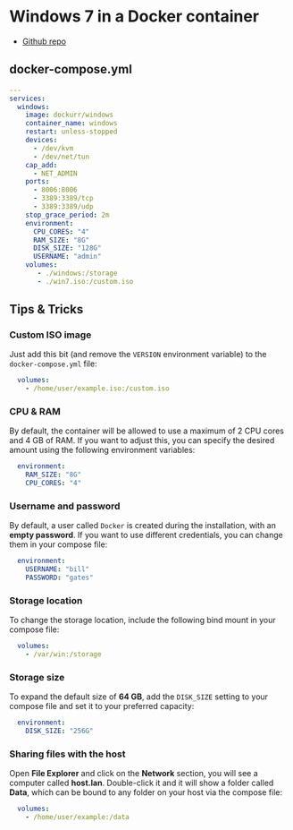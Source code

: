 # Windows 7 in a Docker container

- [Github repo](https://github.com/dockur/windows)


## docker-compose.yml
```yml
---
services:
  windows:
    image: dockurr/windows
    container_name: windows
    restart: unless-stopped
    devices:
      - /dev/kvm
      - /dev/net/tun
    cap_add:
      - NET_ADMIN
    ports:
      - 8006:8006
      - 3389:3389/tcp
      - 3389:3389/udp
    stop_grace_period: 2m
    environment:
      CPU_CORES: "4"
      RAM_SIZE: "8G"
      DISK_SIZE: "128G"
      USERNAME: "admin"
    volumes:
       - ./windows:/storage
       - ./win7.iso:/custom.iso
```

## Tips & Tricks

### Custom ISO image
Just add this bit (and remove the `VERSION` environment variable) to the `docker-compose.yml` file:

```yml
  volumes:
    - /home/user/example.iso:/custom.iso
```

### CPU & RAM
By default, the container will be allowed to use a maximum of 2 CPU cores and 4 GB of RAM.
If you want to adjust this, you can specify the desired amount using the following environment variables:

```yml
  environment:
    RAM_SIZE: "8G"
    CPU_CORES: "4"
```

### Username and password
By default, a user called `Docker` is created during the installation, with an **empty password**.
If you want to use different credentials, you can change them in your compose file:

```yml
  environment:
    USERNAME: "bill"
    PASSWORD: "gates"
```

### Storage location
To change the storage location, include the following bind mount in your compose file:

```yml
  volumes:
    - /var/win:/storage
```


### Storage size
To expand the default size of **64 GB**, add the `DISK_SIZE` setting to your compose file and set it to your preferred capacity:

```yml
  environment:
    DISK_SIZE: "256G"
```

### Sharing files with the host
Open **File Explorer** and click on the **Network** section, you will see a computer called **host.lan**. Double-click it and it will show a folder called **Data**, which can be bound to any folder on your host via the compose file:

```yml
  volumes:
    - /home/user/example:/data
```
